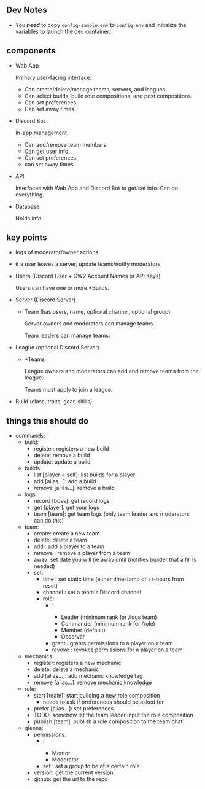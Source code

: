 ## Dev Notes
- You ***need*** to copy `config-sample.env` to `config.env` and initialize the variables to launch the dev container.

## components

- Web App

    Primary user-facing interface.
    - Can create/delete/manage teams, servers, and leagues.
    - Can select builds, build role compositions, and post compositions.
    - Can set preferences.
    - Can set away times.

- Discord Bot

    In-app management.

    - Can add/remove team members.
    - Can get user info.
    - Can set preferences.
    - can set away times.

- API

    Interfaces with Web App and Discord Bot to get/set info. Can do everything.

- Database

    Holds info.

## key points

- logs of moderator/owner actions
- if a user leaves a server, update teams/notify moderators
- Users (Discord User + GW2 Account Names or API Keys)

    Users can have one or more *Builds.
- Server (Discord Server)
    - Team (has users, name, optional channel, optional group)

        Server owners and moderators can manage teams.

        Team leaders can manage teams.
- League (optional Discord Server)
    - *Teams

        League owners and moderators can add and remove teams from the league.

        Teams must apply to join a league.
- Build (class, traits, gear, skills)

## things this should do

- commands:
    - build:
        - register: registers a new build
        - delete: remove a build
        - update: update a build
    - builds:
        - list [player = self]: list builds for a player
        - add [alias...]: add a build
        - remove [alias...]: remove a build
    - logs:
        - record [boss]: get record logs
        - get [player]: get your logs
        - team [team]: get team logs (only team leader and moderators can do this)
    - team:
        - create: create a new team
        - delete: delete a team
        - add <team> <player>: add a player to a team
        - remove <team> <player>: remove a player from a team
        - away: set date you will be away until (notifies builder that a fill is needed)
        - set:
            - time <time>: set static time (either timestamp or +/-hours from reset)
            - channel <channel>: set a team's Discord channel
            - role:
                - <role>:
                    - Leader (minimum rank for /logs team)
                    - Commander (minimum rank for /role)
                    - Member (default)
                    - Observer
                - grant <player> <role>: grants permissions to a player on a team
                - revoke <player> <role>: revokes permissions for a player on a team
    - mechanics:
        - register: registers a new mechanic
        - delete: delete a mechanic
        - add [alias...]: add mechanic knowledge tag
        - remove [alias...]: remove mechanic knowledge
    - role:
        - start [team]: start building a new role composition
            - needs to ask if preferences should be asked for
        - prefer [alias...]: set preferences
        - TODO: somehow let the team leader input the role composition
        - publish [team]: publish a role composition to the team chat
    - glenna:
        - permissions:
            - <role>:
                - Mentor
                - Moderator
            - set <role> <group>: set a group to be of a certain role
        - version: get the current version.
        - github: get the url to the repo
